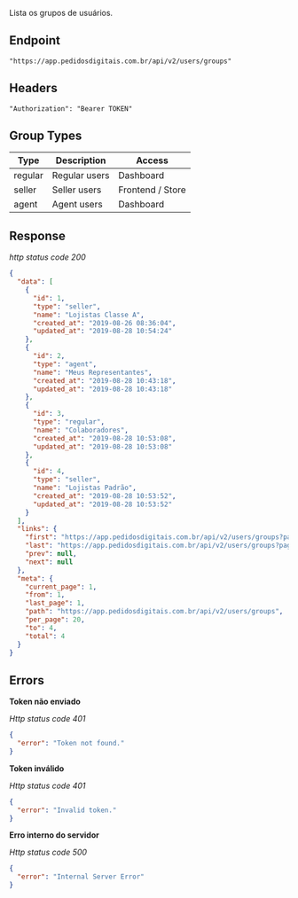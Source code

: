 Lista os grupos de usuários.

## Endpoint

```
"https://app.pedidosdigitais.com.br/api/v2/users/groups"
```

## Headers

```
"Authorization": "Bearer TOKEN"
```

## Group Types

| Type | Description | Access
|---|---|---|
| regular | Regular users | Dashboard |
| seller | Seller users | Frontend / Store |
| agent | Agent users | Dashboard |

## Response

*http status code 200*

```json
{
  "data": [
    {
      "id": 1,
      "type": "seller",
      "name": "Lojistas Classe A",
      "created_at": "2019-08-26 08:36:04",
      "updated_at": "2019-08-28 10:54:24"
    },
    {
      "id": 2,
      "type": "agent",
      "name": "Meus Representantes",
      "created_at": "2019-08-28 10:43:18",
      "updated_at": "2019-08-28 10:43:18"
    },
    {
      "id": 3,
      "type": "regular",
      "name": "Colaboradores",
      "created_at": "2019-08-28 10:53:08",
      "updated_at": "2019-08-28 10:53:08"
    },
    {
      "id": 4,
      "type": "seller",
      "name": "Lojistas Padrão",
      "created_at": "2019-08-28 10:53:52",
      "updated_at": "2019-08-28 10:53:52"
    }
  ],
  "links": {
    "first": "https://app.pedidosdigitais.com.br/api/v2/users/groups?page=1",
    "last": "https://app.pedidosdigitais.com.br/api/v2/users/groups?page=1",
    "prev": null,
    "next": null
  },
  "meta": {
    "current_page": 1,
    "from": 1,
    "last_page": 1,
    "path": "https://app.pedidosdigitais.com.br/api/v2/users/groups",
    "per_page": 20,
    "to": 4,
    "total": 4
  }
}
```

## Errors

**Token não enviado**

*Http status code 401*

```json
{
  "error": "Token not found."
}
```

**Token inválido**

*Http status code 401*

```json
{
  "error": "Invalid token."
}
```

**Erro interno do servidor**

*Http status code 500*

```json
{
  "error": "Internal Server Error"
}
```
